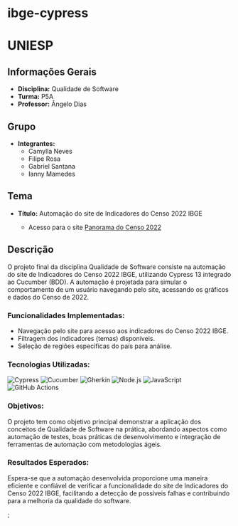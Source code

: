# ibge-cypress

# UNIESP

## Informações Gerais
- **Disciplina:** Qualidade de Software
- **Turma:** P5A
- **Professor:** Ângelo Dias

## Grupo
- **Integrantes:** 
  - Camylla Neves
  - Filipe Rosa
  - Gabriel Santana
  - Ianny Mamedes

## Tema
- **Título:** Automação do site de Indicadores do Censo 2022 IBGE

  - Acesso para o site [Panorama do Censo 2022](https://censo2022.ibge.gov.br/panorama/indicadores.html?localidade=BR&tema=5)

## Descrição
O projeto final da disciplina Qualidade de Software consiste na automação do site de Indicadores do Censo 2022 IBGE, utilizando Cypress 13 integrado ao Cucumber (BDD). A automação é projetada para simular o comportamento de um usuário navegando pelo site, acessando os gráficos e dados do Censo de 2022. 

### Funcionalidades Implementadas:
- Navegação pelo site para acesso aos indicadores do Censo 2022 IBGE.
- Filtragem dos indicadores (temas) disponíveis.
- Seleção de regiões específicas do país para análise.

### Tecnologias Utilizadas:
![Cypress](https://img.shields.io/badge/Cypress-17202C?style=for-the-badge&logo=cypress&logoColor=white) ![Cucumber](https://img.shields.io/badge/Cucumber-43B02A?style=for-the-badge&logo=cucumber&logoColor=white) ![Gherkin](https://img.shields.io/badge/Gherkin-2a9d8f?style=for-the-badge&logo=cucumber&logoColor=white) ![Node.js](https://img.shields.io/badge/Node%20js-339933?style=for-the-badge&logo=nodedotjs&logoColor=white) ![JavaScript](https://img.shields.io/badge/JavaScript-323330?style=for-the-badge&logo=javascript&logoColor=F7DF1E) ![GitHub Actions](https://img.shields.io/badge/GitHub_Actions-2088FF?style=for-the-badge&logo=github-actions&logoColor=white)

### Objetivos:
O projeto tem como objetivo principal demonstrar a aplicação dos conceitos de Qualidade de Software na prática, abordando aspectos como automação de testes, boas práticas de desenvolvimento e integração de ferramentas de automação com metodologias ágeis.

### Resultados Esperados:
Espera-se que a automação desenvolvida proporcione uma maneira eficiente e confiável de verificar a funcionalidade do site de Indicadores do Censo 2022 IBGE, facilitando a detecção de possíveis falhas e contribuindo para a melhoria da qualidade do software.

;



